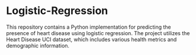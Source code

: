 # Logistic-Regression
This repository contains a Python implementation for predicting the presence of heart disease using logistic regression. The project utilizes the Heart Disease UCI dataset, which includes various health metrics and demographic information.
